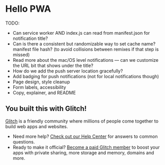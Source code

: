 # Hello PWA

TODO:
 - Can service worker AND index.js can read from manifest.json for notification title?
 - Can is there a consistent but randomizable way to set cache name? manifest file hash? (to avoid collisions between remixes if that step is missed)
 - Read more about the mac/OS level notifications — can we customize the URL bit that shows under the title?
 - How do we add the push server location gracefully?
 - Add badging for push notifications (not for local notifications though)
 - Page design, style cleanup
 - Form labels, accessibility
 - Copy, explainer, and README


## You built this with Glitch!

[Glitch](https://glitch.com) is a friendly community where millions of people come together to build web apps and websites.

- Need more help? [Check out our Help Center](https://help.glitch.com/) for answers to common questions.
- Ready to make it official? [Become a paid Glitch member](https://glitch.com/pricing) to boost your apps with private sharing, more storage and memory, domains and more.
